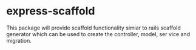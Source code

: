 # express-scaffold
This package will provide scaffold functionality simiar to rails scaffold generator which can be used to create the controller, model, ser vice and migration.
